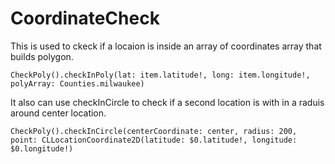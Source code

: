 # CoordinateCheck

This is used to ckeck if a locaion is inside an array of coordinates array that builds polygon. 
```
CheckPoly().checkInPoly(lat: item.latitude!, long: item.longitude!, polyArray: Counties.milwaukee)
```

It also can use checkInCircle to check if a second location is with in a raduis around center location.
```
CheckPoly().checkInCircle(centerCoordinate: center, radius: 200, point: CLLocationCoordinate2D(latitude: $0.latitude!, longitude: $0.longitude!)
```
